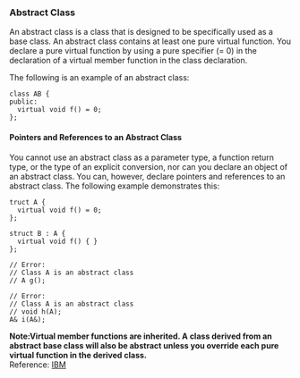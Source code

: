 ### Abstract Class 
An abstract class is a class that is designed to be specifically used as a base class. An abstract class contains at least one pure virtual function.
You declare a pure virtual function by using a pure specifier (= 0) in the declaration of a virtual member function in the class declaration.                      

The following is an example of an abstract class:               
```
class AB {
public:
  virtual void f() = 0;
};
```
#### Pointers and References to an Abstract Class
You cannot use an abstract class as a parameter type, a function return type, or the type of an explicit conversion, nor can you declare an object of an abstract class.
You can, however, declare pointers and references to an abstract class. The following example demonstrates this:                               
```
truct A {
  virtual void f() = 0;
};

struct B : A {
  virtual void f() { }
};

// Error:
// Class A is an abstract class
// A g();

// Error:
// Class A is an abstract class
// void h(A);
A& i(A&);
```
**Note:Virtual member functions are inherited. A class derived from an abstract base class will also be abstract unless you override each pure virtual function in the derived class.**                                     
Reference: [IBM](https://www.ibm.com/docs/en/zos/2.4.0?topic=only-abstract-classes-c) 

